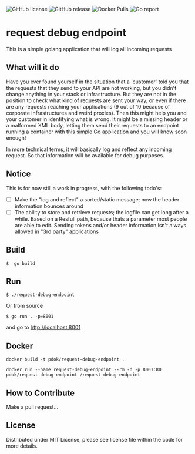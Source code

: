 ![GitHub license](https://img.shields.io/github/license/PDOK/request-debug-endpoint)
![GitHub release](https://img.shields.io/github/release/PDOK/request-debug-endpoint.svg)
![Docker Pulls](https://img.shields.io/docker/pulls/pdok/request-debug-endpoint.svg)
![Go report](https://goreportcard.com/badge/github.com/pdok/request-debug-endpoint)

# request debug endpoint

This is a simple golang application that will log all incoming requests

## What will it do

Have you ever found yourself in the situation that a 'customer' told you that the requests that they send to your API are not working, but you didn't change anything in your stack or infrastructure. But they are not in the position to check what kind of requests are sent your way, or even if there are any requests reaching your applications (9 out of 10 because of corporate infrastructures and weird proxies). Then this might help you and your customer in identifying what is wrong. It might be a missing header or a malformed XML body, letting them send their requests to an endpoint running a container with this simple Go application and you will know soon enough!

In more technical terms, it will basically log and reflect any incoming request. So that information will be available for debug purposes.

## Notice

This is for now still a work in progress, with the following todo's:

- [ ] Make the "log and reflect" a sorted/static message; now the header information bounces around
- [ ] The ability to store and retrieve requests; the logfile can get long after a while. Based on a Resfull path, because thats a parameter most people are able to edit. Sending tokens and/or header information isn't always allowed in "3rd party" applications

## Build

```console
$  go build
```

## Run

```console
$ ./request-debug-endpoint
```

Or from source

```console
$ go run . -p=8001
```

and go to [http://localhost:8001](http://localhost:8001)

## Docker

```docker
docker build -t pdok/request-debug-endpoint .

docker run --name request-debug-endpoint --rm -d -p 8001:80 pdok/request-debug-endpoint /request-debug-endpoint
```

## How to Contribute

Make a pull request...

## License

Distributed under MIT License, please see license file within the code for more details.
